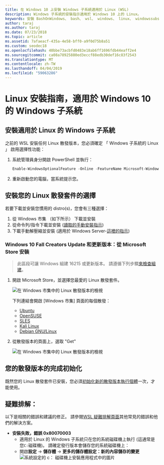 ```yaml
---
title: 在 Windows 10 上安裝 Windows 子系統適用於 Linux (WSL)
description: Windows 子系統的安裝指示適用於 Windows 10 上的 Linux。
keywords: 安裝 BashOnWindows、 bash、 wsl、 windows、 linux、 windowssubsystem、 ubuntu、 debian、 suse、 windows 10 的 windows 子系統
author: taraj
ms.author: taraj
ms.date: 07/23/2018
ms.topic: article
ms.assetid: 7afaeacf-435a-4e58-bff0-a9f0d75b8a51
ms.custom: seodec18
ms.openlocfilehash: 40bbe73acbfd0483e18ab6ff1696fdb44eaff2e4
ms.sourcegitcommit: ca08a78925880ed3eccf88edb30def16c83f2543
ms.translationtype: MT
ms.contentlocale: zh-TW
ms.lasthandoff: 04/04/2019
ms.locfileid: "59063286"
---
```

# <a name="windows-subsystem-for-linux-installation-guide-for-windows-10"></a>Linux 安裝指南，適用於 Windows 10 的 Windows 子系統

## <a name="install-the-windows-subsystem-for-linux"></a>安裝適用於 Linux 的 Windows 子系統

之前的 WSL 安裝任何 Linux 散發版本，您必須確定 「 Windows 子系統的 Linux 」 啟用選擇性功能：

1. 系統管理員身分開啟 PowerShell 並執行：
    ```powershell
    Enable-WindowsOptionalFeature -Online -FeatureName Microsoft-Windows-Subsystem-Linux
    ```

2. 重新啟動您的電腦，當系統提示您。

## <a name="install-your-linux-distribution-of-choice"></a>安裝您的 Linux 散發套件的選擇
若要下載並安裝您慣用的 distro(s)，您會有三種選擇：
1. 從 Windows 市集 （如下所示） 下載並安裝
1. 從命令列/指令下載並安裝 ([讀取的手動安裝指示](install-manual.md))
1. 下載手動解壓縮並安裝 (適用於 Windows Server-[這裡的指示](install-on-server.md))

### <a name="windows-10-fall-creators-update-and-later-install-from-the-microsoft-store"></a>Windows 10 Fall Creators Update 和更新版本：從 Microsoft Store 安裝

> 此區段可讓 Windows 組建 16215 或更新版本。  請遵循下列步驟[來檢查組建](troubleshooting.md#check-your-build-number)。 

1. 開啟 Microsoft Store，並選擇您最愛的 Linux 散發套件。

    ![在 Windows 市集中的 Linux 散發版本的檢視](media/store.png)

    下列連結會開啟 [Windows 市集] 頁面的每個散發：

    * [Ubuntu](https://www.microsoft.com/store/p/ubuntu/9nblggh4msv6)
    * [OpenSUSE](https://www.microsoft.com/store/apps/9njvjts82tjx)
    * [SLES](https://www.microsoft.com/store/apps/9p32mwbh6cns)
    * [Kali Linux](https://www.microsoft.com/store/apps/9PKR34TNCV07)
    * [Debian GNU/Linux](https://www.microsoft.com/store/apps/9MSVKQC78PK6)

1. 從散發版本的頁面上，選取 "Get"

    ![在 Windows 市集中的 Linux 散發版本的檢視](media/UbuntuStore.png)

## <a name="complete-initialization-of-your-distro"></a>您的散發版本的完成初始化
既然您的 Linux 散發套件已安裝，您必須[初始化新的散發版本執行個體](initialize-distro.md)一次，才能使用。

## <a name="troubleshooting"></a>疑難排解： 

以下是相關的錯誤和建議的修正。 請參閱[WSL 疑難排解頁面](troubleshooting.md)其他常見的錯誤和他們的解決方案。

* **安裝失敗，錯誤 0x80070003**
    * 適用於 Linux 的 Windows 子系統只在您的系統磁碟機上執行 (這通常是您`C:`磁碟機)。 請確定發行版本會儲存您的系統磁碟機上：  
    * 開啟**設定** -> **儲存體** -> **更多的儲存體設定：新的內容儲存的變更**
    ![系統設定的 c： 磁碟機上安裝應用程式中的圖片](media/AppStorage.png)
